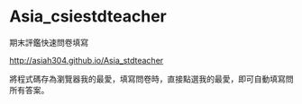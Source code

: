# Asia_csiestdteacher
期末評鑑快速問卷填寫

http://asiah304.github.io/Asia_stdteacher

將程式碼存為瀏覽器我的最愛，填寫問卷時，直接點選我的最愛，即可自動填寫問所有答案。
